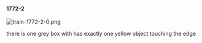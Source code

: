 #### 1772-2
![train-1772-2-0.png](https://github.com/lil-lab/nlvr/raw/master/nlvr/train/images/37/train-1772-2-0.png "train-1772-2-0.png")

there is one grey box with has exactly one yellow object touching the edge